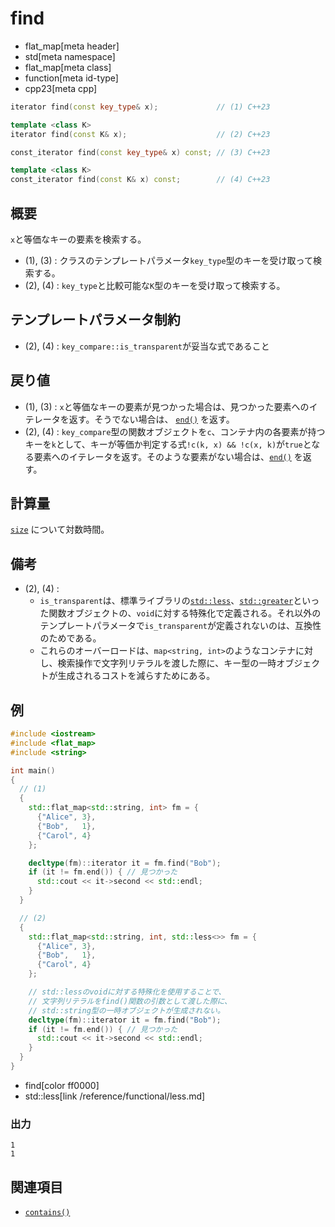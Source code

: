 # find
* flat_map[meta header]
* std[meta namespace]
* flat_map[meta class]
* function[meta id-type]
* cpp23[meta cpp]

```cpp
iterator find(const key_type& x);             // (1) C++23

template <class K>
iterator find(const K& x);                    // (2) C++23

const_iterator find(const key_type& x) const; // (3) C++23

template <class K>
const_iterator find(const K& x) const;        // (4) C++23
```

## 概要
`x`と等価なキーの要素を検索する。

- (1), (3) : クラスのテンプレートパラメータ`key_type`型のキーを受け取って検索する。
- (2), (4) : `key_type`と比較可能な`K`型のキーを受け取って検索する。


## テンプレートパラメータ制約
- (2), (4) : `key_compare::is_transparent`が妥当な式であること


## 戻り値
- (1), (3) : `x`と等価なキーの要素が見つかった場合は、見つかった要素へのイテレータを返す。そうでない場合は、 [`end()`](end.md.nolink) を返す。
- (2), (4) : `key_compare`型の関数オブジェクトを`c`、コンテナ内の各要素が持つキーを`k`として、キーが等価か判定する式`!c(k, x) && !c(x, k)`が`true`となる要素へのイテレータを返す。そのような要素がない場合は、[`end()`](end.md.nolink) を返す。


## 計算量
[`size`](size.md.nolink) について対数時間。


## 備考
- (2), (4) :
    - `is_transparent`は、標準ライブラリの[`std::less`](/reference/functional/less.md)、[`std::greater`](/reference/functional/greater.md)といった関数オブジェクトの、`void`に対する特殊化で定義される。それ以外のテンプレートパラメータで`is_transparent`が定義されないのは、互換性のためである。
    - これらのオーバーロードは、`map<string, int>`のようなコンテナに対し、検索操作で文字列リテラルを渡した際に、キー型の一時オブジェクトが生成されるコストを減らすためにある。


## 例
```cpp example
#include <iostream>
#include <flat_map>
#include <string>

int main()
{
  // (1)
  {
    std::flat_map<std::string, int> fm = {
      {"Alice", 3},
      {"Bob",   1},
      {"Carol", 4}
    };

    decltype(fm)::iterator it = fm.find("Bob");
    if (it != fm.end()) { // 見つかった
      std::cout << it->second << std::endl;
    }
  }

  // (2)
  {
    std::flat_map<std::string, int, std::less<>> fm = {
      {"Alice", 3},
      {"Bob",   1},
      {"Carol", 4}
    };

    // std::lessのvoidに対する特殊化を使用することで、
    // 文字列リテラルをfind()関数の引数として渡した際に、
    // std::string型の一時オブジェクトが生成されない。
    decltype(fm)::iterator it = fm.find("Bob");
    if (it != fm.end()) { // 見つかった
      std::cout << it->second << std::endl;
    }
  }
}
```
* find[color ff0000]
* std::less[link /reference/functional/less.md]

### 出力
```
1
1
```

## 関連項目
- [`contains()`](contains.md.nolink)

